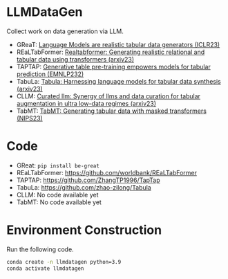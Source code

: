 # LLMDataGen
Collect work on data generation via LLM.

- GReaT: [Language Models are realistic tabular data generators (ICLR23)](https://openreview.net/pdf?id=cEygmQNOeI)
- REaLTabFormer: [Realtabformer: Generating realistic relational and tabular data using transformers (arxiv23)](https://arxiv.org/pdf/2302.02041.pdf?trk=public_post_comment-text)
- TAPTAP: [Generative table pre-training empowers models for tabular prediction (EMNLP232)](https://aclanthology.org/2023.emnlp-main.917.pdf)
- TabuLa: [Tabula: Harnessing language models for tabular data synthesis (arxiv23)](https://arxiv.org/pdf/2310.12746.pdf)
- CLLM: [Curated llm: Synergy of llms and data curation for tabular augmentation in ultra low-data regimes (arxiv23)](https://arxiv.org/pdf/2312.12112.pdf)
- TabMT: [TabMT: Generating tabular data with masked transformers (NIPS23)](https://openreview.net/pdf?id=qs4swxtIAQ)

# Code
- GReat: `pip install be-great`
- REaLTabFormer: https://github.com/worldbank/REaLTabFormer 
- TAPTAP: https://github.com/ZhangTP1996/TapTap
- TabuLa: https://github.com/zhao-zilong/Tabula
- CLLM: No code available yet
- TabMT: No code available yet

# Environment Construction
Run the following code.
``` bash
conda create -n llmdatagen python=3.9
conda activate llmdatagen
```